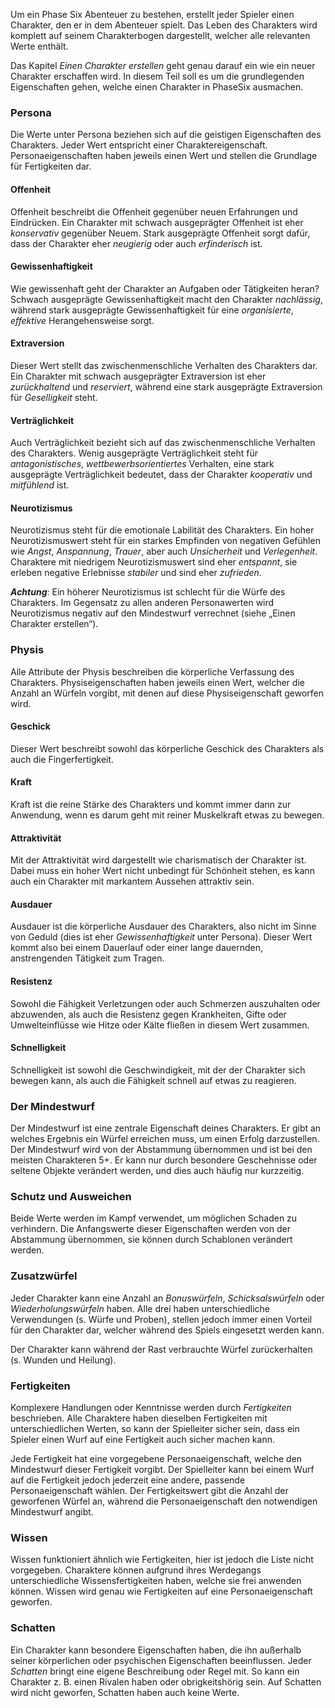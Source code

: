 Um ein Phase Six Abenteuer zu bestehen, erstellt jeder Spieler einen Charakter, den er in dem Abenteuer spielt. Das Leben des Charakters wird komplett auf seinem Charakterbogen dargestellt, welcher alle relevanten Werte enthält.

Das Kapitel *Einen Charakter erstellen* geht genau darauf ein wie ein neuer Charakter erschaffen wird. In diesem Teil soll es um die grundlegenden Eigenschaften gehen, welche einen Charakter in PhaseSix ausmachen. 

### Persona

Die Werte unter Persona beziehen sich auf die geistigen Eigenschaften des Charakters. Jeder Wert entspricht einer Charaktereigenschaft. Personaeigenschaften haben jeweils einen Wert und stellen die Grundlage für Fertigkeiten dar.

#### Offenheit

Offenheit beschreibt die Offenheit gegenüber neuen Erfahrungen und Eindrücken. Ein Charakter mit schwach ausgeprägter Offenheit ist eher *konservativ* gegenüber Neuem. Stark ausgeprägte Offenheit sorgt dafür, dass der Charakter eher *neugierig* oder auch *erfinderisch* ist.

#### Gewissenhaftigkeit

Wie gewissenhaft geht der Charakter an Aufgaben oder Tätigkeiten heran? Schwach ausgeprägte Gewissenhaftigkeit macht den Charakter *nachlässig*, während stark ausgeprägte Gewissenhaftigkeit für eine *organisierte*, *effektive* Herangehensweise sorgt.

#### Extraversion

Dieser Wert stellt das zwischenmenschliche Verhalten des Charakters dar. Ein Charakter mit schwach ausgeprägter Extraversion ist eher *zurückhaltend* und *reserviert*, während eine stark ausgeprägte Extraversion für *Geselligkeit* steht.

#### Verträglichkeit

Auch Verträglichkeit bezieht sich auf das zwischenmenschliche Verhalten des Charakters. Wenig ausgeprägte Verträglichkeit steht für *antagonistisches*, *wettbewerbsorientiertes* Verhalten, eine stark ausgeprägte Verträglichkeit bedeutet, dass der Charakter *kooperativ* und *mitfühlend* ist.

#### Neurotizismus

Neurotizismus steht für die emotionale Labilität des Charakters. Ein hoher Neurotizismuswert steht für ein starkes Empfinden von negativen Gefühlen wie *Angst*, *Anspannung*, *Trauer*, aber auch *Unsicherheit* und *Verlegenheit*. Charaktere mit niedrigem Neurotizismuswert sind eher *entspannt*, sie erleben negative Erlebnisse *stabiler* und sind eher *zufrieden*.

***Achtung***: Ein höherer Neurotizismus ist schlecht für die Würfe des Charakters. Im Gegensatz zu allen anderen Personawerten wird Neurotizismus negativ auf den Mindestwurf verrechnet (siehe „Einen Charakter erstellen“).

### Physis

Alle Attribute der Physis beschreiben die körperliche Verfassung des Charakters. Physiseigenschaften haben jeweils einen Wert, welcher die Anzahl an Würfeln vorgibt, mit denen auf diese Physiseigenschaft geworfen wird.

#### Geschick

Dieser Wert beschreibt sowohl das körperliche Geschick des Charakters als auch die Fingerfertigkeit.

#### Kraft

Kraft ist die reine Stärke des Charakters und kommt immer dann zur Anwendung, wenn es darum geht mit reiner Muskelkraft etwas zu bewegen.

#### Attraktivität

Mit der Attraktivität wird dargestellt wie charismatisch der Charakter ist. Dabei muss ein hoher Wert nicht unbedingt für Schönheit stehen, es kann auch ein Charakter mit markantem Aussehen attraktiv sein.

#### Ausdauer

Ausdauer ist die körperliche Ausdauer des Charakters, also nicht im Sinne von Geduld (dies ist eher *Gewissenhaftigkeit* unter Persona). Dieser Wert kommt also bei einem Dauerlauf oder einer lange dauernden, anstrengenden Tätigkeit zum Tragen. 

#### Resistenz

Sowohl die Fähigkeit Verletzungen oder auch Schmerzen auszuhalten oder abzuwenden, als auch die Resistenz gegen Krankheiten, Gifte oder Umwelteinflüsse wie Hitze oder Kälte fließen in diesem Wert zusammen. 

#### Schnelligkeit

Schnelligkeit ist sowohl die Geschwindigkeit, mit der der Charakter sich bewegen kann, als auch die Fähigkeit schnell auf etwas zu reagieren.

### Der Mindestwurf

Der Mindestwurf ist eine zentrale Eigenschaft deines Charakters. Er gibt an welches Ergebnis ein Würfel erreichen muss, um einen Erfolg darzustellen. Der Mindestwurf wird von der Abstammung übernommen und ist bei den meisten Charakteren 5+. Er kann nur durch besondere Geschehnisse oder seltene Objekte verändert werden, und dies auch häufig nur kurzzeitig.

### Schutz und Ausweichen

Beide Werte werden im Kampf verwendet, um möglichen Schaden zu verhindern. Die Anfangswerte dieser Eigenschaften werden von der Abstammung übernommen, sie können durch Schablonen verändert werden.

### Zusatzwürfel

Jeder Charakter kann eine Anzahl an *Bonuswürfeln*, *Schicksalswürfeln* oder *Wiederholungswürfeln* haben. Alle drei haben unterschiedliche Verwendungen (s. Würfe und Proben), stellen jedoch immer einen Vorteil für den Charakter dar, welcher während des Spiels eingesetzt werden kann. 

Der Charakter kann während der Rast verbrauchte Würfel zurückerhalten (s. Wunden und Heilung).

### Fertigkeiten

Komplexere Handlungen oder Kenntnisse werden durch *Fertigkeiten* beschrieben. Alle Charaktere haben dieselben Fertigkeiten mit unterschiedlichen Werten, so kann der Spielleiter sicher sein, dass ein Spieler einen Wurf auf eine Fertigkeit auch sicher machen kann. 

Jede Fertigkeit hat eine vorgegebene Personaeigenschaft, welche den Mindestwurf dieser Fertigkeit vorgibt. Der Spielleiter kann bei einem Wurf auf die Fertigkeit jedoch jederzeit eine andere, passende Personaeigenschaft wählen. Der Fertigkeitswert gibt die Anzahl der geworfenen Würfel an, während die Personaeigenschaft den notwendigen Mindestwurf angibt.

### Wissen

Wissen funktioniert ähnlich wie Fertigkeiten, hier ist jedoch die Liste nicht vorgegeben. Charaktere können aufgrund ihres Werdegangs unterschiedliche Wissensfertigkeiten haben, welche sie frei anwenden können. Wissen wird genau wie Fertigkeiten auf eine Personaeigenschaft geworfen.

### Schatten

Ein Charakter kann besondere Eigenschaften haben, die ihn außerhalb seiner körperlichen oder psychischen Eigenschaften beeinflussen. Jeder *Schatten* bringt eine eigene Beschreibung oder Regel mit. So kann ein Charakter z. B. einen Rivalen haben oder obrigkeitshörig sein. Auf Schatten wird nicht geworfen, Schatten haben auch keine Werte.
